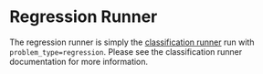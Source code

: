 # Regression Runner

The regression runner is simply the [classification runner](classification_runner) run with `problem_type=regression`. Please see the classification runner documentation for more information. 